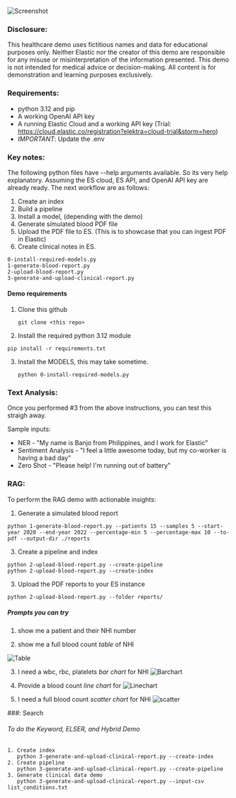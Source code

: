 
![Screenshot](artefacts/screenshot.png)


### Disclosure: 

This healthcare demo uses fictitious names and data for educational purposes only. Neither Elastic nor the creator of this demo are responsible for any misuse or misinterpretation of the information presented. This demo is not intended for medical advice or decision-making. All content is for demonstration and learning purposes exclusively.


### Requirements: 
- python 3.12 and pip
- A working OpenAI API key
- A running Elastic Cloud and a working API key (Trial: https://cloud.elastic.co/registration?elektra=cloud-trial&storm=hero)
- *IMPORTANT*: Update the .env 


### Key notes:
The following python files have --help arguments available. So its very help explanatory. Assuming the ES cloud, ES API, and OpenAI API key are already ready. The next workflow are as follows:

1. Create an index
2. Build a pipeline
3. Install a model, (depending with the demo)
4. Generate simulated blood PDF file
5. Upload the PDF file to ES. (This is to showcase that you can ingest PDF in Elastic)
6. Create clinical notes in ES.


```
0-install-required-models.py
1-generate-blood-report.py
2-upload-blood-report.py
3-generate-and-upload-clinical-report.py

```



#### Demo requirements

1. Clone this github
   ```
   git clone <this repo>
   ```

2. Install the required python 3.12 module
  ```
  pip install -r requirements.txt
  ```

3. Install the MODELS, this may take sometime. 
   ```
   python 0-install-required-models.py
   ```


### Text Analysis:
Once you performed #3 from the above instructions, you can test this straigh away.  

Sample inputs:
* NER - "My name is Banjo from Philippines, and I work for Elastic"
* Sentiment Analysis - "I feel a little awesome today, but my co-worker is having a bad day"
* Zero Shot - "Please help! I'm running out of battery"

### RAG: 
To perform the RAG demo with actionable insights:

1. Generate a simulated blood report
  ```
  python 1-generate-blood-report.py --patients 15 --samples 5 --start-year 2020 --end-year 2022 --percentage-min 5 --percentage-max 10 --to-pdf --output-dir ./reports
  ```

3. Create a pipeline and index

  ```
  python 2-upload-blood-report.py --create-pipeline 
  python 2-upload-blood-report.py --create-index
  ```

3. Upload the PDF reports to your ES instance
  ```
  python 2-upload-blood-report.py --folder reports/
  ```


##### Prompts you can try
1. show me a patient and their NHI number
   
2. show me a full blood count *table* of NHI <number>

![Table](artefacts/table.png)

3. I need a wbc, rbc, platelets *bar chart* for NHI <number>
![Barchart](artefacts/barchart.png)


4. Provide a blood count *line chart* for <patient name>
 ![Linechart](artefacts/linechart.png)

6. I need a full blood count *scatter chart* for NHI <number>
![scatter](artefacts/scatter.png)

###: Search
###### To do the Keyword, ELSER, and Hybrid Demo

```
1. Create index
   python 3-generate-and-upload-clinical-report.py --create-index
2. Create pipeline
   python 3-generate-and-upload-clinical-report.py --create-pipeline
3. Generate clinical data demo
   python 3-generate-and-upload-clinical-report.py --input-csv list_conditions.txt
```

